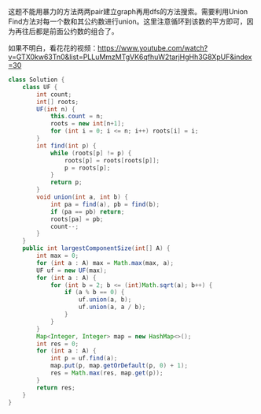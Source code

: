 这题不能用暴力的方法两两pair建立graph再用dfs的方法搜索。需要利用Union Find方法对每一个数和其公约数进行union。这里注意循环到该数的平方即可，因为再往后都是前面公约数的组合了。

如果不明白，看花花的视频：https://www.youtube.com/watch?v=GTX0kw63Tn0&list=PLLuMmzMTgVK6qfhuW2tarjHgHh3G8XpUF&index=30

```java
class Solution {
    class UF {
        int count;
        int[] roots;
        UF(int n) {
            this.count = n;
            roots = new int[n+1];
            for (int i = 0; i <= n; i++) roots[i] = i;
        }
        int find(int p) {
            while (roots[p] != p) {
                roots[p] = roots[roots[p]];
                p = roots[p];
            }
            return p;
        }
        void union(int a, int b) {
            int pa = find(a), pb = find(b);
            if (pa == pb) return;
            roots[pa] = pb;
            count--;
        }
    }
    public int largestComponentSize(int[] A) {
        int max = 0;
        for (int a : A) max = Math.max(max, a);
        UF uf = new UF(max);
        for (int a : A) {
            for (int b = 2; b <= (int)Math.sqrt(a); b++) {
                if (a % b == 0) {
                    uf.union(a, b);
                    uf.union(a, a / b);
                }
            }
        }
        Map<Integer, Integer> map = new HashMap<>();
        int res = 0;
        for (int a : A) {
            int p = uf.find(a);
            map.put(p, map.getOrDefault(p, 0) + 1);
            res = Math.max(res, map.get(p));
        }
        return res;
    }
}
```